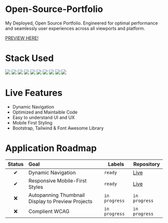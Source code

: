 # Open-Source-Portfolio
My Deployed, Open Source Portfolio.
Engineered for optimal performance and seamlessly user experiences across all viewports and platform.
</HR>
<a href="https://www.elijahpereira.com">PREVIEW HERE!</a>
  
# Stack Used
<img src="https://img.shields.io/badge/HTML5-E34F26.svg?style=for-the-badge&logo=HTML5&logoColor=white"> <img src="https://img.shields.io/badge/Sass-CC6699.svg?style=for-the-badge&logo=Sass&logoColor=white"> <img src="https://img.shields.io/badge/CSS3-1572B6.svg?style=for-the-badge&logo=CSS3&logoColor=white"> <img src="https://img.shields.io/badge/JavaScript-F7DF1E.svg?style=for-the-badge&logo=JavaScript&logoColor=black"> <img src="https://img.shields.io/badge/OpenAI-412991.svg?style=for-the-badge&logo=OpenAI&logoColor=white"> <img src="https://img.shields.io/badge/Tailwind%20CSS-06B6D4.svg?style=for-the-badge&logo=Tailwind-CSS&logoColor=white"> <img src="https://img.shields.io/badge/Bootstrap-7952B3.svg?style=for-the-badge&logo=Bootstrap&logoColor=white"> <img src="https://img.shields.io/badge/Font%20Awesome-528DD7.svg?style=for-the-badge&logo=Font-Awesome&logoColor=white"> <img src="https://img.shields.io/badge/Visual%20Studio%20Code-007ACC.svg?style=for-the-badge&logo=Visual-Studio-Code&logoColor=white"> <img src="https://img.shields.io/badge/GitHub-181717.svg?style=for-the-badge&logo=GitHub&logoColor=white">
  
# Live Features
<ul>
  <li>Dynamic Navigation</li>
  <li>Optimized and Maintaible Code</li>
  <li>Easy to understand UI and UX</li>
  <li>Mobile First Styling</li>
  <li>Bootstrap, Tailwind & Font Awesome Library</li>
</ul>

# Application Roadmap

| Status | Goal | Labels | Repository |
| :---: | :--- | --- | --- |
| ✔ | Dynamic Navigation | `ready` | <a href='https://github.com/elijahpereira/elijahpereira.github.io'>Live</a> |
| ✔ | Responsive Mobile-First Styles | `ready` |  <a href='https://github.com/elijahpereira/elijahpereira.github.io'>Live</a> |
| ❌ | Autopanning Thumbnail Display to Preview Projects | `in progress` |  `in progress` |
| ❌ | Complient WCAG  | `in progress` |  `in progress` |
